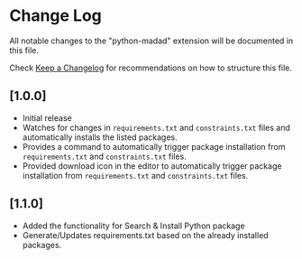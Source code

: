 # Change Log

All notable changes to the "python-madad" extension will be documented in this file.

Check [Keep a Changelog](http://keepachangelog.com/) for recommendations on how to structure this file.

## [1.0.0]

- Initial release
- Watches for changes in `requirements.txt` and `constraints.txt` files and automatically installs the listed packages.
- Provides a command to automatically trigger package installation from `requirements.txt` and `constraints.txt` files.
- Provided download icon in the editor to automatically trigger package installation from `requirements.txt` and `constraints.txt` files.

## [1.1.0]

- Added the functionality for Search & Install Python package
- Generate/Updates requirements.txt based on the already installed packages.
